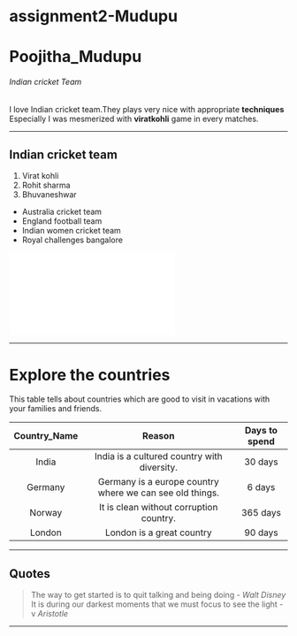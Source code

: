 # assignment2-Mudupu
# Poojitha_Mudupu
######  Indian cricket Team
I love Indian cricket team.They plays very nice with appropriate **techniques**</br>
Especially I was mesmerized with **viratkohli** game in every matches.

---

## Indian cricket team
1. Virat kohli 
2. Rohit sharma 
3. Bhuvaneshwar 
* Australia cricket team
* England football team
* Indian women cricket team
* Royal challenges bangalore

![About Poojitha](AboutMe.md)

---

# Explore the countries
This table tells about countries which are good to visit in vacations with your families and friends.<br>

| **Country_Name**| **Reason**| **Days to spend**|
|     :---:       |    :---:    |    :---:         |
|  India       |  India is a cultured country with diversity. |30 days |
|  Germany     |  Germany is a europe country where we can see old things.|  6 days |
|  Norway      |  It is clean without corruption country.| 365 days |
|  London      |  London is a great country| 90 days|

---

## Quotes
>   The way to get started is to quit talking and being doing  -  *Walt Disney*
>   It is during our darkest moments that we must focus to see the light  - v *Aristotle*

---



